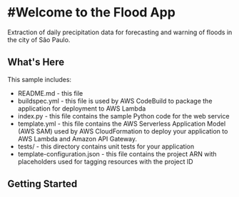 #Welcome to the Flood App 
===================================================================================

Extraction of daily precipitation data for forecasting and warning of floods 
in the city of São Paulo.

What's Here
---------------------------------------------------------------------------------------------------------------------------------------------------------------------

This sample includes:

* README.md - this file
* buildspec.yml - this file is used by AWS CodeBuild to package the application for deployment to AWS Lambda
* index.py - this file contains the sample Python code for the web service
* template.yml - this file contains the AWS Serverless Application Model (AWS SAM) used by AWS CloudFormation to deploy your application to AWS Lambda and Amazon API
  Gateway.
* tests/ - this directory contains unit tests for your application
* template-configuration.json - this file contains the project ARN with placeholders used for tagging resources with the project ID

Getting Started
---------------------------------------------------------------------------------------------------------------------------------------------------------------------

